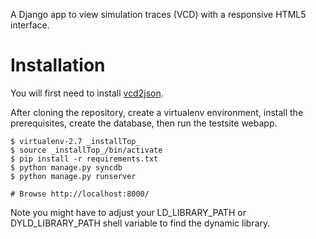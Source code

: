 A Django app to view simulation traces (VCD) with a responsive HTML5 interface.

Installation
============

You will first need to install [vcd2json](https://github.com/fortylines/vcd2json).

After cloning the repository, create a virtualenv environment, install
the prerequisites, create the database, then run the testsite webapp.

    $ virtualenv-2.7 _installTop_
    $ source _installTop_/bin/activate
    $ pip install -r requirements.txt
    $ python manage.py syncdb
    $ python manage.py runserver

    # Browse http://localhost:8000/

Note you might have to adjust your LD_LIBRARY_PATH or DYLD_LIBRARY_PATH
shell variable to find the dynamic library.

